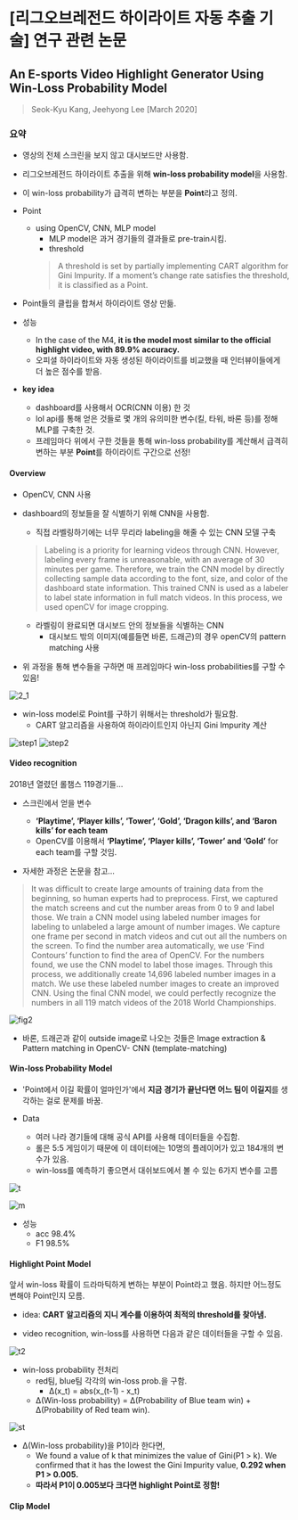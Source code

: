 # [리그오브레전드 하이라이트 자동 추출 기술] 연구 관련 논문


## An E-sports Video Highlight Generator Using Win-Loss Probability Model

> Seok-Kyu Kang, Jeehyong  Lee
[March 2020]

### 요약

- 영상의 전체 스크린을 보지 않고 대시보드만 사용함.

- 리그오브레전드 하이라이트 추출을 위해 **win-loss probability model**을 사용함.

- 이 win-loss probability가 급격히 변하는 부분을 **Point**라고 정의.

- Point
    - using OpenCV, CNN, MLP model
        - MLP model은 과거 경기들의 결과들로 pre-train시킴.
        - threshold
        > A threshold is set by partially implementing CART algorithm for Gini Impurity. If a moment’s change rate satisfies the threshold, it is classified as a Point.

- Point들의 클립을 합쳐서 하이라이트 영상 만듦.

- 성능
    - In the case of the M4, **it is the model most similar to the official highlight video, with 89.9% accuracy.**
    - 오피셜 하이라이트와 자동 생성된 하이라이트를 비교했을 때 인터뷰이들에게 더 높은 점수를 받음.

- **key idea**
    - dashboard를 사용해서 OCR(CNN 이용) 한 것
    - lol api를 통해 얻은 것들로 몇 개의 유의미한 변수(킬, 타워, 바론 등)를 정해 MLP를 구축한 것.
    - 프레임마다 위에서 구한 것들을 통해 win-loss probability를 계산해서 급격히 변하는 부분 **Point**를 하이라이트 구간으로 선정!

#### Overview 

- OpenCV, CNN 사용

- dashboard의 정보들을 잘 식별하기 위해 CNN을 사용함. 
    - 직접 라벨링하기에는 너무 무리라 labeling을 해줄 수 있는 CNN 모델 구축
    > Labeling is a priority for learning videos through CNN. However, labeling every frame is unreasonable, with an average of 30 minutes per game. Therefore, we train the CNN model by directly collecting sample data according to the font, size, and color of the dashboard state information. This trained CNN is used as a labeler to label state information in full match videos. In this process, we used openCV for image cropping.

    - 라벨링이 완료되면 대시보드 안의 정보들을 식별하는 CNN
        - 대시보드 밖의 이미지(예를들면 바론, 드래곤)의 경우 openCV의 pattern matching 사용
    

- 위 과정을 통해 변수들을 구하면 매 프레임마다 win-loss probabilities를 구할 수 있음!


![2_1](/img/2-1.png)

- win-loss model로 Point를 구하기 위해서는 threshold가 필요함.
    - CART 알고리즘을 사용하여 하이라이트인지 아닌지 Gini Impurity 계산


![step1](/img/step1.png)
![step2](/img/step2.png)


#### Video recognition

2018년 열렸던 롤챔스 119경기들...

- 스크린에서 얻을 변수
    - **‘Playtime’, ‘Player kills’, ‘Tower’, ‘Gold’, ‘Dragon kills’, and ‘Baron kills’ for each team**
    - OpenCV를 이용해서 **‘Playtime’, ‘Player kills’, ‘Tower’ and ‘Gold’** for each team를 구할 것임.

- 자세한 과정은 논문을 참고...

> It was difficult to create large amounts of training data from the beginning, so human experts had to preprocess. First, we captured the match screens and cut the number areas from 0 to 9 and label those. We train a CNN model using labeled number images for labeling to unlabeled a large amount of number images. We capture one frame per second in match videos and cut out all the numbers on the screen. To find the number area automatically, we use ‘Find Contours’ function to find the area of OpenCV. For the numbers found, we use the CNN model to label those images. Through this process, we additionally create 14,696 labeled number images in a match. We use these labeled number images to create an improved CNN. Using the final CNN model, we could perfectly recognize the numbers in all 119 match videos of the 2018 World Championships.

![fig2](/img/fig2.png)

- 바론, 드래곤과 같이 outside image로 나오는 것들은 Image extraction & Pattern matching in OpenCV- CNN (template-matching)


#### Win-loss Probability Model

- 'Point에서 이길 확률이 얼마인가'에서 **지금 경기가 끝난다면 어느 팀이 이길지**를 생각하는 걸로 문제를 바꿈.

- Data
    - 여러 나라 경기들에 대해 공식 API를 사용해 데이터들을 수집함.
    - 롤은 5:5 게임이기 때문에 이 데이터에는 10명의 플레이어가 있고 184개의 변수가 있음.
    - win-loss를 예측하기 좋으면서 대쉬보드에서 볼 수 있는 6가지 변수를 고름

![t](/img/2_table.png)

![m](/img/2_model.png)

- 성능
    - acc 98.4%
    - F1 98.5%

#### Highlight Point Model

앞서 win-loss 확률이 드라마틱하게 변하는 부분이 Point라고 했음.
하지만 어느정도 변해야 Point인지 모름.

- idea: **CART 알고리즘의 지니 계수를 이용하여 최적의 threshold를 찾아냄.**

- video recognition, win-loss를 사용하면 다음과 같은 데이터들을 구할 수 있음.

![t2](/img/2_table2.png)

- win-loss probability 전처리
    - red팀, blue팀 각각의 win-loss prob.을 구함.
        - ∆(x_t) = abs(x_(t-1) - x_t)
    - ∆(Win-loss probability) = ∆(Probability of Blue team win) + ∆(Probability of Red team win).

![st](/img/2_preprocessing.png)

- ∆(Win-loss probability)을 P1이라 한다면,
    - We found a value of k that minimizes the value of Gini(P1 > k). We confirmed that it has the lowest the Gini Impurity value, **0.292 when P1 > 0.005.**
    - **따라서 P1이 0.005보다 크다면 highlight Point로 정함!**



#### Clip Model

